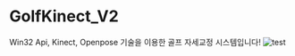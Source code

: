 # GolfKinect_V2
Win32 Api, Kinect, Openpose 기술을 이용한 골프 자세교정 시스템입니다!
![test](C:\Users\user\Desktop\image\test.PNG)
